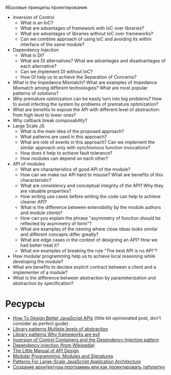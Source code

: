 #Базовые принципы проектирования

* Inversion of Control
  * What is an IoC?
  * What are advantages of framework with IoC over libraries?
  * What are advantages of libraries without IoC over frameworks?
  * Can we combine approach of using IoC and avoiding its within interface of the same module?
* Dependency Injection
  * What is DI?
  * What are DI alternatives? What are advantages and disadvantages of each alternative?
  * Can we implement DI without IoC?
  * How DI help us to achieve the Separation of Concerns?
* What is the Impedance Mismatch? What are examples of Impedance Mismatch among different technologies? What are most popular patterns of solutions?
* Why premature optimization can be easily turn into big problems? How to avoid infecting the system by problems of premature optimization?
* What are benefits to expose the API with different level of abstraction: from high level to lower ones?
* Why callback break composability?
* Large Scale JS
  * What is the main idea of the proposed approach?
  * What patterns are used in this approach?
  * What are role of events in this approach? Can we implement the similar approach only with synchronous function invocations?
  * How does it help to achieve fault tolerance?
  * How modules can depend on each other?
* API of modules
  * What are characteristics of good API of the module?
  * How can we make our API hard to misuse? What are benefits of this characteristic?
  * What are consistency and conceptual integrity of the API? Why they are valuable properties?
  * How writing use cases before writing the code can help to achieve cleaner API?
  * What is the difference between extensibility by the module authors and module clients?
  * How can you explain the phrase "asymmetry of function should be reflected by asymmetry of form"?
  * What are examples of the naming where close ideas looks similar and different concepts differ greatly?
  * What are edge cases in the context of designing an API? How we had better treat it?
  * What are examples of breaking the rule "The best API is no API"?
* How modular programming help us to achieve local reasoning while developing the module?
* What are benefits to declare explicit contract between a client and a implementer of a module?
* What is the difference between abstraction by parameterization and abstraction by specification?

# Ресурсы
* [How To Design Better JavaScript APIs](https://www.smashingmagazine.com/2012/10/designing-javascript-apis-usability/) (little bit opinionated post, don't consider as perfect guide)
* [Library patterns Multiple levels of abstraction](http://tomasp.net/blog/2015/library-layers/)
* [Library patterns Why frameworks are evil](http://tomasp.net/blog/2015/library-frameworks/)
* [Inversion of Control Containers and the Dependency Injection pattern](https://martinfowler.com/articles/injection.html)
* [Dependency injection (from Wikipedia)](https://en.wikipedia.org/wiki/Dependency_injection)
* [The Little Manual of API Design](https://people.mpi-inf.mpg.de/~jblanche/api-design.pdf)
* [Modular Programming: Modules and Signatures](https://www.cs.cornell.edu/courses/cs3110/2013sp/lectures/lec07-modules/lec07.html)
* [Patterns For Large-Scale JavaScript Application Architecture](https://addyosmani.com/largescalejavascript/)
* [Создание архитектуры программы или как проектировать табуретку](https://habr.com/ru/post/276593/)